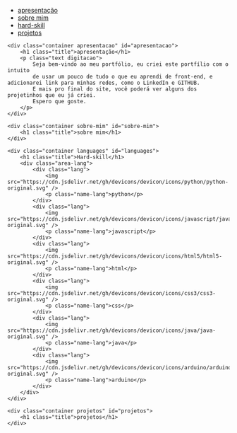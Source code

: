 <!DOCTYPE html>
<html lang="pt-BR">
    <head>
        <meta charset="UTF-8">
        <meta http-equiv="X-UA-Compatible" content="IE=edge">
        <meta name="viewport" content="width=device-width, initial-scale=1.0">
        <link rel="stylesheet" href="css/container.css">
        <link rel="stylesheet" href="css/navbar.css">
        <script src="https://unpkg.com/scrollreveal"></script>
    <title>Fizz A3</title>
</head>
<body>
    <ul>
        <li><a href="#">apresentação</a></li>
        <li><a href="#sobre-mim">sobre mim</a></li>
        <li><a href="#languages">hard-skill</a></li>
        <li><a href="#projetos">projetos</a></li>
    </ul>

    <div class="container apresentacao" id="apresentacao">
        <h1 class="title">apresentação</h1>
        <p class="text digitacao">
            Seja bem-vindo ao meu portfólio, eu criei este portfílio com o intuito
            de usar um pouco de tudo o que eu aprendi de front-end, e adicionarei link para minhas redes, como o LinkedIn e GITHUB.
            E mais pro final do site, você poderá ver alguns dos projetinhos que eu já criei.
            Espero que goste.
        </p>
    </div>
    
    <div class="container sobre-mim" id="sobre-mim">
        <h1 class="title">sobre mim</h1>
    </div>
    
    <div class="container languages" id="languages">
        <h1 class="title">Hard-skill</h1>
        <div class="area-lang">
            <div class="lang">
                <img src="https://cdn.jsdelivr.net/gh/devicons/devicon/icons/python/python-original.svg" />
                <p class="name-lang">python</p>
            </div>
            <div class="lang">
                <img src="https://cdn.jsdelivr.net/gh/devicons/devicon/icons/javascript/javascript-original.svg" />
                <p class="name-lang">javascript</p>
            </div>
            <div class="lang">
                <img src="https://cdn.jsdelivr.net/gh/devicons/devicon/icons/html5/html5-original.svg" />
                <p class="name-lang">html</p>
            </div>
            <div class="lang">
                <img src="https://cdn.jsdelivr.net/gh/devicons/devicon/icons/css3/css3-original.svg" />
                <p class="name-lang">css</p>
            </div>
            <div class="lang">             
                <img src="https://cdn.jsdelivr.net/gh/devicons/devicon/icons/java/java-original.svg" />  
                <p class="name-lang">java</p>
            </div>
            <div class="lang">             
                <img src="https://cdn.jsdelivr.net/gh/devicons/devicon/icons/arduino/arduino-original.svg" />
                <p class="name-lang">arduino</p>
            </div>
        </div>
    </div>

    <div class="container projetos" id="projetos">
        <h1 class="title">projetos</h1>
    </div>
</body>
<script src="js/ScrollReveal.js"></script>
<script src="js/BlinkText.js"></script>
</html>

